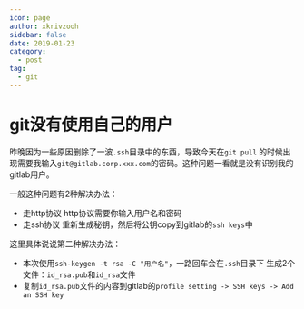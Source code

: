 ```yaml
---
icon: page
author: xkrivzooh
sidebar: false
date: 2019-01-23
category:
  - post
tag:
  - git
---
```


# git没有使用自己的用户

昨晚因为一些原因删除了一波`.ssh`目录中的东西，导致今天在`git pull`
的时候出现需要我输入`git@gitlab.corp.xxx.com`的密码。这种问题一看就是没有识别我的gitlab用户。

一般这种问题有2种解决办法：

- 走http协议
	http协议需要你输入用户名和密码
- 走ssh协议
	重新生成秘钥，然后将公钥copy到gitlab的`ssh keys`中
	
这里具体说说第二种解决办法：

- 本次使用`ssh-keygen -t rsa -C "用户名"`，一路回车会在`.ssh`目录下
生成2个文件：`id_rsa.pub`和`id_rsa`文件
- 复制`id_rsa.pub`文件的内容到gitlab的`profile setting -> SSH keys -> Add an SSH key
`

